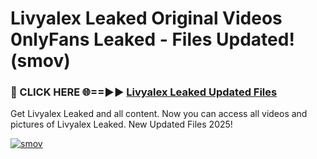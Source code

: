 # Livyalex Leaked Original Videos 0nlyFans Leaked - Files Updated! (smov)

<h3>🔴 CLICK HERE 🌐==►► <a href="https://tinyurl.com/x26r9saj" rel="nofollow">Livyalex Leaked Updated Files</a></h3>

Get Livyalex Leaked and all content. Now you can access all videos and pictures of Livyalex Leaked. New Updated Files 2025!

[![smov](https://i.imgur.com/LkgZPqh.gif)](https://tinyurl.com/x26r9saj)
